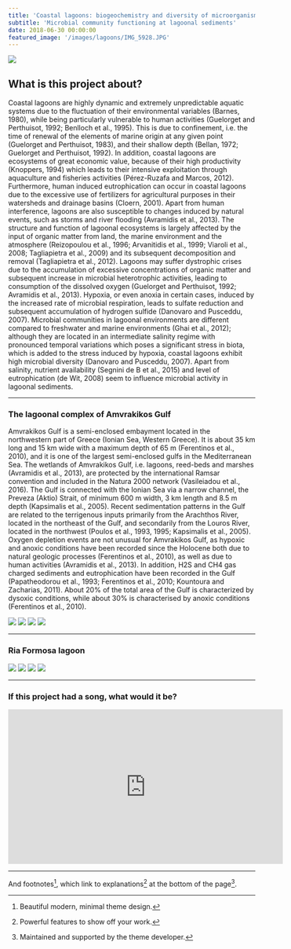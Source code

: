 ```yaml
---
title: 'Coastal lagoons: biogeochemistry and diversity of microorganisms'
subtitle: 'Microbial community functioning at lagoonal sediments'
date: 2018-06-30 00:00:00
featured_image: '/images/lagoons/IMG_5928.JPG'
---
```


![](/images/lagoons/IMG_5928.JPG)

## What is this project about?

Coastal lagoons are highly dynamic and extremely unpredictable aquatic systems due to the fluctuation of their environmental variables (Barnes, 1980), while being particularly vulnerable to human activities (Guelorget and Perthuisot, 1992; Benlloch et al., 1995). This is due to confinement, i.e. the time of renewal of the elements of marine origin at any given point (Guelorget and Perthuisot, 1983), and their shallow depth (Bellan, 1972; Guelorget and Perthuisot, 1992). In addition, coastal lagoons are ecosystems of great economic value, because of their high productivity (Knoppers, 1994) which leads to their intensive exploitation through aquaculture and fisheries activities (Pérez-Ruzafa and Marcos, 2012). Furthermore, human induced eutrophication can occur in coastal lagoons due to the excessive use of fertilizers for agricultural purposes in their watersheds and drainage basins (Cloern, 2001).
Apart from human interference, lagoons are also susceptible to changes induced by natural events, such as storms and river flooding (Avramidis et al., 2013). The structure and function of lagoonal ecosystems is largely affected by the input of organic matter from land, the marine environment and the atmosphere (Reizopoulou et al., 1996; Arvanitidis et al., 1999; Viaroli et al., 2008; Tagliapietra et al., 2009) and its subsequent decomposition and removal (Tagliapietra et al., 2012).
Lagoons may suffer dystrophic crises due to the accumulation of excessive concentrations of organic matter and subsequent increase in microbial heterotrophic activities, leading to consumption of the dissolved oxygen (Guelorget and Perthuisot, 1992; Avramidis et al., 2013). Hypoxia, or even anoxia in certain cases, induced by the increased rate of microbial respiration, leads to sulfate reduction and subsequent accumulation of hydrogen sulfide (Danovaro and Pusceddu, 2007).
Microbial communities in lagoonal environments are different compared to freshwater and marine environments (Ghai et al., 2012); although they are located in an intermediate salinity regime with pronounced temporal variations which poses a significant stress in biota, which is added to the stress induced by hypoxia, coastal lagoons exhibit high microbial diversity (Danovaro and Pusceddu, 2007). Apart from salinity, nutrient availability (Segnini de B et al., 2015) and level of eutrophication (de Wit, 2008) seem to influence microbial activity in lagoonal sediments.

---

### The lagoonal complex of Amvrakikos Gulf

Amvrakikos Gulf is a semi-enclosed embayment located in the northwestern part of Greece (Ionian Sea, Western Greece). It is about 35 km long and 15 km wide with a maximum depth of 65 m (Ferentinos et al., 2010), and it is one of the largest semi-enclosed gulfs in the Mediterranean Sea. The wetlands of Amvrakikos Gulf, i.e. lagoons, reed-beds and marshes (Avramidis et al., 2013), are protected by the international Ramsar convention and included in the Natura 2000 network (Vasileiadou et al., 2016). The Gulf is connected with the Ionian Sea via a narrow channel, the Preveza (Aktio) Strait, of minimum 600 m width, 3 km length and 8.5 m depth (Kapsimalis et al., 2005). Recent sedimentation patterns in the Gulf are related to the terrigenous inputs primarily from the Arachthos River, located in the northeast of the Gulf, and secondarily from the Louros River, located in the northwest (Poulos et al., 1993, 1995; Kapsimalis et al., 2005).
Oxygen depletion events are not unusual for Amvrakikos Gulf, as hypoxic and anoxic conditions have been recorded since the Holocene both due to natural geologic processes (Ferentinos et al., 2010), as well as due to human activities (Avramidis et al., 2013). In addition, H2S and CH4 gas charged sediments and eutrophication have been recorded in the Gulf (Papatheodorou et al., 1993; Ferentinos et al., 2010; Kountoura and Zacharias, 2011). About 20% of the total area of the Gulf is characterized by dysoxic conditions, while about 30% is characterised by anoxic conditions (Ferentinos et al., 2010).

<div class="gallery" data-columns="3">
	<img src="/images/demo/demo-portrait.jpg">
	<img src="/images/demo/demo-landscape.jpg">
	<img src="/images/demo/demo-square.jpg">
	<img src="/images/demo/demo-landscape-2.jpg">
</div>

---
### Ria Formosa lagoon





<div class="gallery" data-columns="3">
	<img src="/images/demo/demo-portrait.jpg">
	<img src="/images/demo/demo-landscape.jpg">
	<img src="/images/demo/demo-square.jpg">
	<img src="/images/demo/demo-landscape-2.jpg">
</div>





---

### If this project had a song, what would it be?

<iframe width="560" height="315" src="https://www.youtube.com/embed/LpbrvJzHITU" title="YouTube video player" frameborder="0" allow="accelerometer; autoplay; clipboard-write; encrypted-media; gyroscope; picture-in-picture" allowfullscreen></iframe>

---


And footnotes[^1], which link to explanations[^2] at the bottom of the page[^3].

[^1]: Beautiful modern, minimal theme design.
[^2]: Powerful features to show off your work.
[^3]: Maintained and supported by the theme developer.
